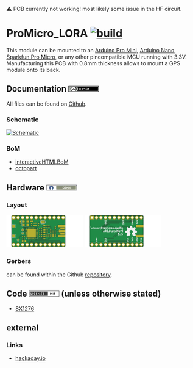 :warning:
PCB currently not working! most likely some issue in the HF circuit.

# ProMicro_LORA [![build](https://github.com/nerdyscout/ProMicro/workflows/kicad-exports/badge.svg?branch=LORA)](LORA/actions?query=branch%3ALORA)
This module can be mounted to an [Arduino Pro Mini](https://www.sparkfun.com/products/11113), [Arduino Nano](https://store.arduino.cc/arduino-nano), [Sparkfun Pro Micro](https://www.sparkfun.com/products/12587), or any other pincompatible MCU running with 3.3V. Manufacturing this PCB with 0.8mm thickness allows to mount a GPS module onto its back.

## Documentation [![CC BY-SA](../img/ccbysa.png)](pcb/docs/LICENSE.TXT)
All files can be found on [Github](https://github.com/nerdyscout/ProMicro/tree/master/LORA).

### Schematic
[![Schematic](pcb/docs/img/LORA-schematic.svg)](pcb/docs/LORA-schematic.pdf)

### BoM
  * [interactiveHTMLBoM](https://nerdyscout.github.io/ProMicro/LORA/docs/bom/LORA-ibom.html)
  * [octopart](pcb/docs/bom/LORA-bom_octopart.csv)

## Hardware [![CERN OHL v1.2](../img/oshw.png)](LICENSE.TXT)
### Layout
<a href="docs/LORA-documentation.pdf"><img src="docs/img/LORA-top.svg" alt="LORA-top" width="40%"/></a>
<a href="docs/LORA-documentation.pdf"><img src="docs/img/LORA-bottom.svg" alt="LORA-bottom" width="40%"/></a>

### Gerbers
can be found within the Github [repository](pcb/gerbers).

## Code [![MIT](../img/mit.png)](examples/LICENSE.TXT) (unless otherwise stated)
 * [SX1276](examples/SX1276/SX1276.ino)

## external
### Links
  * [hackaday.io](https://hackaday.io/project/171898-promicro)
